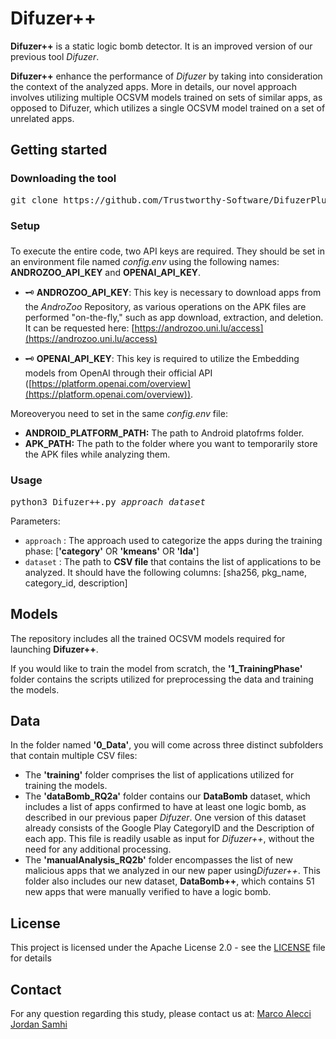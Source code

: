 # Difuzer++

**Difuzer++** is a static logic bomb detector.
It is an improved version of our previous tool *Difuzer*.

**Difuzer++** enhance the performance of *Difuzer* by taking into consideration the context of the analyzed apps. More in details, our novel approach involves utilizing multiple OCSVM models trained on sets of similar apps, as opposed to Difuzer, which utilizes a single OCSVM model trained on a set of unrelated apps.

## Getting started

### Downloading the tool

<pre>
git clone https://github.com/Trustworthy-Software/DifuzerPlusPlus
</pre>

### Setup
### 
To execute the entire code, two API keys are required. They should be set in an environment file named *config.env* using the following names: **ANDROZOO_API_KEY** and **OPENAI_API_KEY**.

- 🗝️ **ANDROZOO_API_KEY**: This key is necessary to download apps from the *AndroZoo* Repository, as various operations on the APK files are performed "on-the-fly," such as app download, extraction, and deletion. It can be requested here: [https://androzoo.uni.lu/access](https://androzoo.uni.lu/access)

- 🗝️ **OPENAI_API_KEY**: This key is required to utilize the Embedding models from OpenAI through their official API ([https://platform.openai.com/overview](https://platform.openai.com/overview)).

Moreoveryou need to set in the same *config.env* file:
- **ANDROID_PLATFORM_PATH:** The path to Android platofrms folder.
- **APK_PATH:** The path to the folder where you want to temporarily store the APK files while analyzing them.

### Usage
<pre>
python3 Difuzer++.py <i>approach</i> <i>dataset</i>
</pre>

Parameters:

* ```approach``` : The approach used to categorize the apps during the training phase: [**'category'** OR **'kmeans'** OR **'lda'**]
* ```dataset```  : The path to **CSV file** that contains the list of applications to be analyzed. It should have the following columns: [sha256, pkg_name, category_id, description]

## Models
The repository includes all the trained OCSVM models required for launching **Difuzer++**.

If you would like to train the model from scratch, the **'1_TrainingPhase'** folder contains the scripts utilized for preprocessing the data and training the models.

## Data
In the folder named **'0_Data'**, you will come across three distinct subfolders that contain multiple CSV files:
* The **'training'** folder comprises the list of applications utilized for training the models.
* The **'dataBomb_RQ2a'** folder contains our **DataBomb** dataset, which includes a list of apps confirmed to have at least one logic bomb, as described in our previous paper *Difuzer*. One version of this dataset already consists of the Google Play CategoryID and the Description of each app. This file is readily usable as input for *Difuzer++*, without the need for any additional processing.
* The **'manualAnalysis_RQ2b'** folder encompasses the list of new malicious apps that we analyzed in our new paper using*Difuzer++*. This folder also includes our new dataset, **DataBomb++**, which contains 51 new apps that were manually verified to have a logic bomb.

## License

This project is licensed under the Apache License 2.0 - see the [LICENSE](LICENSE) file for details

## Contact

For any question regarding this study, please contact us at:
[Marco Alecci](mailto:marco.alecci@uni.lu)
[Jordan Samhi](mailto:jordan.samhi@uni.lu)